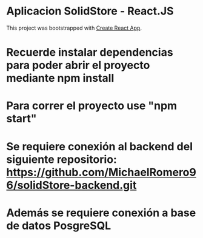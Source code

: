 # Aplicacion SolidStore - React.JS

This project was bootstrapped with [Create React App](https://github.com/facebook/create-react-app).


# Recuerde instalar dependencias para poder abrir el proyecto mediante npm install
# Para correr el proyecto use "npm start"
# Se requiere conexión al backend del siguiente repositorio: https://github.com/MichaelRomero96/solidStore-backend.git
# Además se requiere conexión a base de datos PosgreSQL

